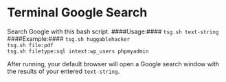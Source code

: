 # Terminal Google Search
Search Google with this bash script.
####Usage:####
`tsg.sh text-string`<br />
####Example:####
`tsg.sh huggablehacker`<br />
`tsg.sh file:pdf`<br />
`tsg.sh filetype:sql intext:wp_users phpmyadmin`<br />

After running, your default browser will open a Google search window with the results of your entered `text-string`.
